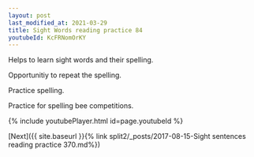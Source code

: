 ```yaml
---
layout: post
last_modified_at: 2021-03-29
title: Sight Words reading practice 84
youtubeId: KcFRNomOrKY
---
```

 
 
Helps to learn sight words and their spelling.

Opportunitiy to repeat the spelling. 

Practice spelling. 
 
Practice for spelling bee competitions. 
 
{% include youtubePlayer.html id=page.youtubeId %}
 
 

[Next]({{ site.baseurl }}{% link  split2/_posts/2017-08-15-Sight sentences reading practice 370.md%})
 

